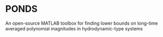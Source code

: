 # PONDS
An open-source MATLAB toolbox for finding lower bounds on long-time averaged polynomial magnitudes in hydrodynamic-type systems
